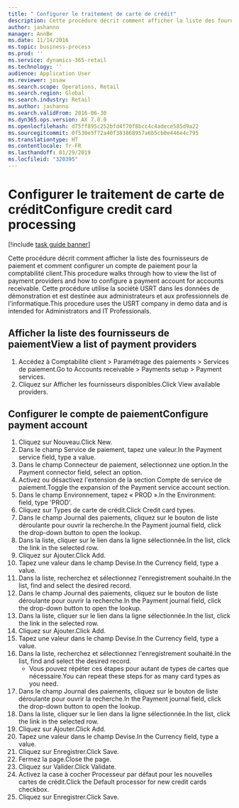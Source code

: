 ```yaml
---
title: " Configurer le traitement de carte de crédit"
description: Cette procédure décrit comment afficher la liste des fournisseurs de paiement et comment configurer un compte de paiement pour la comptabilité client.
author: jashanno
manager: AnnBe
ms.date: 11/14/2016
ms.topic: business-process
ms.prod: ''
ms.service: dynamics-365-retail
ms.technology: ''
audience: Application User
ms.reviewer: josaw
ms.search.scope: Operations, Retail
ms.search.region: Global
ms.search.industry: Retail
ms.author: jashanno
ms.search.validFrom: 2016-06-30
ms.dyn365.ops.version: AX 7.0.0
ms.openlocfilehash: d75ff895c252bfd4f70f8bcc4c4adece585d9a22
ms.sourcegitcommit: 0f530e5f72a40f383868957a6b5cb0e446e4c795
ms.translationtype: HT
ms.contentlocale: fr-FR
ms.lasthandoff: 01/29/2019
ms.locfileid: "320395"
---
```

# <a name="configure-credit-card-processing"></a><span data-ttu-id="7001d-103"> Configurer le traitement de carte de crédit</span><span class="sxs-lookup"><span data-stu-id="7001d-103">Configure credit card processing</span></span>

[!include [task guide banner](../includes/task-guide-banner.md)]

<span data-ttu-id="7001d-104">Cette procédure décrit comment afficher la liste des fournisseurs de paiement et comment configurer un compte de paiement pour la comptabilité client.</span><span class="sxs-lookup"><span data-stu-id="7001d-104">This procedure walks through how to view the list of payment providers and how to configure a payment account for accounts receivable.</span></span> <span data-ttu-id="7001d-105">Cette procédure utilise la société USRT dans les données de démonstration et est destinée aux administrateurs et aux professionnels de l'informatique.</span><span class="sxs-lookup"><span data-stu-id="7001d-105">This procedure uses the USRT company in demo data and is intended for Administrators and IT Professionals.</span></span>


## <a name="view-a-list-of-payment-providers"></a><span data-ttu-id="7001d-106">Afficher la liste des fournisseurs de paiement</span><span class="sxs-lookup"><span data-stu-id="7001d-106">View a list of payment providers</span></span>
1. <span data-ttu-id="7001d-107">Accédez à Comptabilité client > Paramétrage des paiements > Services de paiement.</span><span class="sxs-lookup"><span data-stu-id="7001d-107">Go to Accounts receivable > Payments setup > Payment services.</span></span>
2. <span data-ttu-id="7001d-108">Cliquez sur Afficher les fournisseurs disponibles.</span><span class="sxs-lookup"><span data-stu-id="7001d-108">Click View available providers.</span></span>

## <a name="configure-payment-account"></a><span data-ttu-id="7001d-109">Configurer le compte de paiement</span><span class="sxs-lookup"><span data-stu-id="7001d-109">Configure payment account</span></span>
1. <span data-ttu-id="7001d-110">Cliquez sur Nouveau.</span><span class="sxs-lookup"><span data-stu-id="7001d-110">Click New.</span></span>
2. <span data-ttu-id="7001d-111">Dans le champ Service de paiement, tapez une valeur.</span><span class="sxs-lookup"><span data-stu-id="7001d-111">In the Payment service field, type a value.</span></span>
3. <span data-ttu-id="7001d-112">Dans le champ Connecteur de paiement, sélectionnez une option.</span><span class="sxs-lookup"><span data-stu-id="7001d-112">In the Payment connector field, select an option.</span></span>
4. <span data-ttu-id="7001d-113">Activez ou désactivez l'extension de la section Compte de service de paiement.</span><span class="sxs-lookup"><span data-stu-id="7001d-113">Toggle the expansion of the Payment service account section.</span></span>
5. <span data-ttu-id="7001d-114">Dans le champ Environnement, tapez « PROD ».</span><span class="sxs-lookup"><span data-stu-id="7001d-114">In the Environment: field, type 'PROD'.</span></span>
6. <span data-ttu-id="7001d-115">Cliquez sur Types de carte de crédit.</span><span class="sxs-lookup"><span data-stu-id="7001d-115">Click Credit card types.</span></span>
7. <span data-ttu-id="7001d-116">Dans le champ Journal des paiements, cliquez sur le bouton de liste déroulante pour ouvrir la recherche.</span><span class="sxs-lookup"><span data-stu-id="7001d-116">In the Payment journal field, click the drop-down button to open the lookup.</span></span>
8. <span data-ttu-id="7001d-117">Dans la liste, cliquer sur le lien dans la ligne sélectionnée.</span><span class="sxs-lookup"><span data-stu-id="7001d-117">In the list, click the link in the selected row.</span></span>
9. <span data-ttu-id="7001d-118">Cliquez sur Ajouter.</span><span class="sxs-lookup"><span data-stu-id="7001d-118">Click Add.</span></span>
10. <span data-ttu-id="7001d-119">Tapez une valeur dans le champ Devise.</span><span class="sxs-lookup"><span data-stu-id="7001d-119">In the Currency field, type a value.</span></span>
11. <span data-ttu-id="7001d-120">Dans la liste, recherchez et sélectionnez l'enregistrement souhaité.</span><span class="sxs-lookup"><span data-stu-id="7001d-120">In the list, find and select the desired record.</span></span>
12. <span data-ttu-id="7001d-121">Dans le champ Journal des paiements, cliquez sur le bouton de liste déroulante pour ouvrir la recherche.</span><span class="sxs-lookup"><span data-stu-id="7001d-121">In the Payment journal field, click the drop-down button to open the lookup.</span></span>
13. <span data-ttu-id="7001d-122">Dans la liste, cliquer sur le lien dans la ligne sélectionnée.</span><span class="sxs-lookup"><span data-stu-id="7001d-122">In the list, click the link in the selected row.</span></span>
14. <span data-ttu-id="7001d-123">Cliquez sur Ajouter.</span><span class="sxs-lookup"><span data-stu-id="7001d-123">Click Add.</span></span>
15. <span data-ttu-id="7001d-124">Tapez une valeur dans le champ Devise.</span><span class="sxs-lookup"><span data-stu-id="7001d-124">In the Currency field, type a value.</span></span>
16. <span data-ttu-id="7001d-125">Dans la liste, recherchez et sélectionnez l'enregistrement souhaité.</span><span class="sxs-lookup"><span data-stu-id="7001d-125">In the list, find and select the desired record.</span></span>
    * <span data-ttu-id="7001d-126">Vous pouvez répéter ces étapes pour autant de types de cartes que nécessaire.</span><span class="sxs-lookup"><span data-stu-id="7001d-126">You can repeat these steps for as many card types as you need.</span></span>  
17. <span data-ttu-id="7001d-127">Dans le champ Journal des paiements, cliquez sur le bouton de liste déroulante pour ouvrir la recherche.</span><span class="sxs-lookup"><span data-stu-id="7001d-127">In the Payment journal field, click the drop-down button to open the lookup.</span></span>
18. <span data-ttu-id="7001d-128">Dans la liste, cliquer sur le lien dans la ligne sélectionnée.</span><span class="sxs-lookup"><span data-stu-id="7001d-128">In the list, click the link in the selected row.</span></span>
19. <span data-ttu-id="7001d-129">Cliquez sur Ajouter.</span><span class="sxs-lookup"><span data-stu-id="7001d-129">Click Add.</span></span>
20. <span data-ttu-id="7001d-130">Tapez une valeur dans le champ Devise.</span><span class="sxs-lookup"><span data-stu-id="7001d-130">In the Currency field, type a value.</span></span>
21. <span data-ttu-id="7001d-131">Cliquez sur Enregistrer.</span><span class="sxs-lookup"><span data-stu-id="7001d-131">Click Save.</span></span>
22. <span data-ttu-id="7001d-132">Fermez la page.</span><span class="sxs-lookup"><span data-stu-id="7001d-132">Close the page.</span></span>
23. <span data-ttu-id="7001d-133">Cliquez sur Valider.</span><span class="sxs-lookup"><span data-stu-id="7001d-133">Click Validate.</span></span>
24. <span data-ttu-id="7001d-134">Activez la case à cocher Processeur par défaut pour les nouvelles cartes de crédit.</span><span class="sxs-lookup"><span data-stu-id="7001d-134">Click the Default processor for new credit cards checkbox.</span></span>
25. <span data-ttu-id="7001d-135">Cliquez sur Enregistrer.</span><span class="sxs-lookup"><span data-stu-id="7001d-135">Click Save.</span></span>

